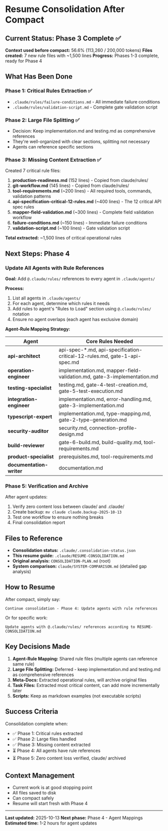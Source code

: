 # Resume Consolidation After Compact

## Current Status: Phase 3 Complete ✅

**Context used before compact:** 56.6% (113,260 / 200,000 tokens)
**Files created:** 7 new rule files with ~1,500 lines
**Progress:** Phases 1-3 complete, ready for Phase 4

## What Has Been Done

### Phase 1: Critical Rules Extraction ✅
- `.claude/rules/failure-conditions.md` - All immediate failure conditions
- `.claude/rules/validation-script.md` - Complete gate validation script

### Phase 2: Large File Splitting ✅
- Decision: Keep implementation.md and testing.md as comprehensive references
- They're well-organized with clear sections, splitting not necessary
- Agents can reference specific sections

### Phase 3: Missing Content Extraction ✅
Created 7 critical rule files:
1. **production-readiness.md** (152 lines) - Copied from claude/rules/
2. **git-workflow.md** (145 lines) - Copied from claude/rules/
3. **tool-requirements.md** (~200 lines) - All required tools, commands, validation patterns
4. **api-specification-critical-12-rules.md** (~400 lines) - The 12 critical API spec rules
5. **mapper-field-validation.md** (~300 lines) - Complete field validation workflow
6. **failure-conditions.md** (~150 lines) - Immediate failure conditions
7. **validation-script.md** (~100 lines) - Gate validation script

**Total extracted:** ~1,500 lines of critical operational rules

## Next Steps: Phase 4

### Update All Agents with Rule References

**Goal:** Add `@.claude/rules/` references to every agent in `.claude/agents/`

**Process:**
1. List all agents in `.claude/agents/`
2. For each agent, determine which rules it needs
3. Add rules to agent's "Rules to Load" section using `@.claude/rules/` notation
4. Ensure no agent overlaps (each agent has exclusive domain)

**Agent-Rule Mapping Strategy:**

| Agent | Core Rules Needed |
|-------|------------------|
| **api-architect** | api-spec-*.md, api-specification-critical-12-rules.md, gate-1-api-spec.md |
| **operation-engineer** | implementation.md, mapper-field-validation.md, gate-3-implementation.md |
| **testing-specialist** | testing.md, gate-4-test-creation.md, gate-5-test-execution.md |
| **integration-engineer** | implementation.md, error-handling.md, gate-3-implementation.md |
| **typescript-expert** | implementation.md, type-mapping.md, gate-2-type-generation.md |
| **security-auditor** | security.md, connection-profile-design.md |
| **build-reviewer** | gate-6-build.md, build-quality.md, tool-requirements.md |
| **product-specialist** | prerequisites.md, tool-requirements.md |
| **documentation-writer** | documentation.md |

### Phase 5: Verification and Archive

After agent updates:
1. Verify zero content loss between claude/ and .claude/
2. Create backup: `mv claude claude.backup-2025-10-13`
3. Test one workflow to ensure nothing breaks
4. Final consolidation report

## Files to Reference

- **Consolidation status:** `.claude/.consolidation-status.json`
- **This resume guide:** `.claude/RESUME-CONSOLIDATION.md`
- **Original analysis:** `CONSOLIDATION-PLAN.md` (root)
- **System comparison:** `claude/SYSTEM-COMPARISON.md` (detailed gap analysis)

## How to Resume

After compact, simply say:

```
Continue consolidation - Phase 4: Update agents with rule references
```

Or for specific work:

```
Update agents with @.claude/rules/ references according to RESUME-CONSOLIDATION.md
```

## Key Decisions Made

1. **Agent-Rule Mapping:** Shared rule files (multiple agents can reference same rule)
2. **Large File Splitting:** Deferred - keep implementation.md and testing.md as comprehensive references
3. **Meta-Docs:** Extracted operational rules, will archive original files
4. **Task Files:** Extracted most critical content, can add more incrementally later
5. **Scripts:** Keep as markdown examples (not executable scripts)

## Success Criteria

Consolidation complete when:
- ✅ Phase 1: Critical rules extracted
- ✅ Phase 2: Large files handled
- ✅ Phase 3: Missing content extracted
- ⏳ Phase 4: All agents have rule references
- ⏳ Phase 5: Zero content loss verified, claude/ archived

## Context Management

- Current work is at good stopping point
- All files saved to disk
- Can compact safely
- Resume will start fresh with Phase 4

---

**Last updated:** 2025-10-13
**Next phase:** Phase 4 - Agent Mappings
**Estimated time:** 1-2 hours for agent updates

